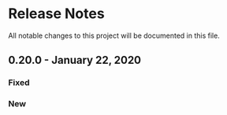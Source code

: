 # Release Notes
All notable changes to this project will be documented in this file.

## 0.20.0 - January 22, 2020

### Fixed

### New
